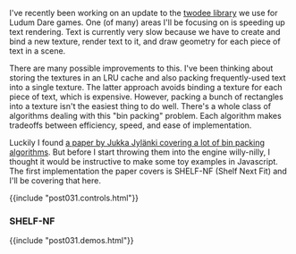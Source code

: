 I've recently been working on an update to the
[twodee library](https://github.com/pikkpoiss/twodee) we use for Ludum Dare
games.  One (of many) areas I'll be focusing on is speeding up text rendering.
Text is currently very slow because we have to create and bind a new texture,
render text to it, and draw geometry for each piece of text in a scene.

There are many possible improvements to this.  I've been thinking about
storing the textures in an LRU cache and also packing frequently-used text
into a single texture. The latter
approach avoids binding a texture for each piece of text, which is expensive.
However, packing a bunch of rectangles into a texture isn't the easiest
thing to do well.  There's a whole class of algorithms dealing with this
"bin packing" problem.  Each algorithm makes tradeoffs between efficiency,
speed, and ease of implementation.

Luckily I found [a paper by Jukka Jylänki covering a lot of bin packing
algorithms](http://clb.demon.fi/files/RectangleBinPack.pdf).
But before I start throwing them into the engine
willy-nilly, I thought it would be instructive to make some toy examples
in Javascript. The first implementation the paper covers is
SHELF-NF (Shelf Next Fit) and I'll be covering that here.

<!--BREAK-->

{{include "post031.controls.html"}}

### SHELF-NF
{{include "post031.demos.html"}}
